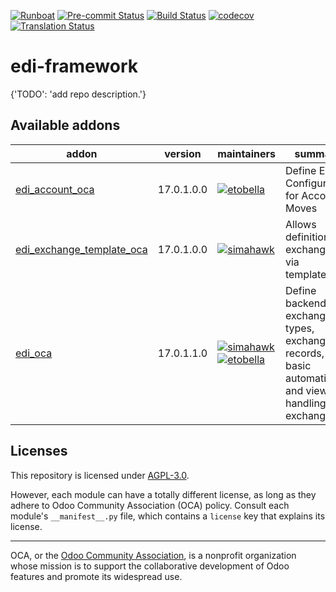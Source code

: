 
[![Runboat](https://img.shields.io/badge/runboat-Try%20me-875A7B.png)](https://runboat.odoo-community.org/builds?repo=OCA/edi-framework&target_branch=17.0)
[![Pre-commit Status](https://github.com/OCA/edi-framework/actions/workflows/pre-commit.yml/badge.svg?branch=17.0)](https://github.com/OCA/edi-framework/actions/workflows/pre-commit.yml?query=branch%3A17.0)
[![Build Status](https://github.com/OCA/edi-framework/actions/workflows/test.yml/badge.svg?branch=17.0)](https://github.com/OCA/edi-framework/actions/workflows/test.yml?query=branch%3A17.0)
[![codecov](https://codecov.io/gh/OCA/edi-framework/branch/17.0/graph/badge.svg)](https://codecov.io/gh/OCA/edi-framework)
[![Translation Status](https://translation.odoo-community.org/widgets/edi-framework-17-0/-/svg-badge.svg)](https://translation.odoo-community.org/engage/edi-framework-17-0/?utm_source=widget)

<!-- /!\ do not modify above this line -->

# edi-framework

{'TODO': 'add repo description.'}

<!-- /!\ do not modify below this line -->

<!-- prettier-ignore-start -->

[//]: # (addons)

Available addons
----------------
addon | version | maintainers | summary
--- | --- | --- | ---
[edi_account_oca](edi_account_oca/) | 17.0.1.0.0 | [![etobella](https://github.com/etobella.png?size=30px)](https://github.com/etobella) | Define EDI Configuration for Account Moves
[edi_exchange_template_oca](edi_exchange_template_oca/) | 17.0.1.0.0 | [![simahawk](https://github.com/simahawk.png?size=30px)](https://github.com/simahawk) | Allows definition of exchanges via templates.
[edi_oca](edi_oca/) | 17.0.1.1.0 | [![simahawk](https://github.com/simahawk.png?size=30px)](https://github.com/simahawk) [![etobella](https://github.com/etobella.png?size=30px)](https://github.com/etobella) | Define backends, exchange types, exchange records, basic automation and views for handling EDI exchanges.

[//]: # (end addons)

<!-- prettier-ignore-end -->

## Licenses

This repository is licensed under [AGPL-3.0](LICENSE).

However, each module can have a totally different license, as long as they adhere to Odoo Community Association (OCA)
policy. Consult each module's `__manifest__.py` file, which contains a `license` key
that explains its license.

----
OCA, or the [Odoo Community Association](http://odoo-community.org/), is a nonprofit
organization whose mission is to support the collaborative development of Odoo features
and promote its widespread use.
